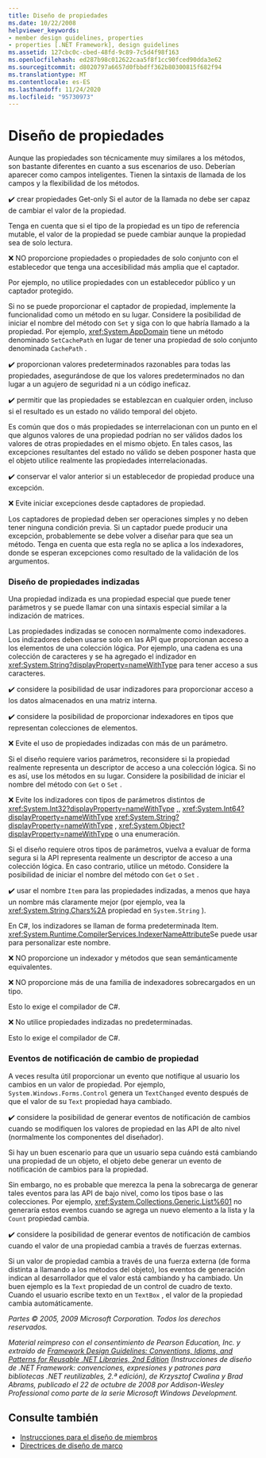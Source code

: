 ```yaml
---
title: Diseño de propiedades
ms.date: 10/22/2008
helpviewer_keywords:
- member design guidelines, properties
- properties [.NET Framework], design guidelines
ms.assetid: 127cbc0c-cbed-48fd-9c89-7c5d4f98f163
ms.openlocfilehash: ed287b98c012622caa5f8f1cc90fced90dda3e62
ms.sourcegitcommit: d8020797a6657d0fbbdff362b80300815f682f94
ms.translationtype: MT
ms.contentlocale: es-ES
ms.lasthandoff: 11/24/2020
ms.locfileid: "95730973"
---
```

# <a name="property-design"></a>Diseño de propiedades

Aunque las propiedades son técnicamente muy similares a los métodos, son bastante diferentes en cuanto a sus escenarios de uso. Deberían aparecer como campos inteligentes. Tienen la sintaxis de llamada de los campos y la flexibilidad de los métodos.

 ✔️ crear propiedades Get-only Si el autor de la llamada no debe ser capaz de cambiar el valor de la propiedad.

 Tenga en cuenta que si el tipo de la propiedad es un tipo de referencia mutable, el valor de la propiedad se puede cambiar aunque la propiedad sea de solo lectura.

 ❌ NO proporcione propiedades o propiedades de solo conjunto con el establecedor que tenga una accesibilidad más amplia que el captador.

 Por ejemplo, no utilice propiedades con un establecedor público y un captador protegido.

 Si no se puede proporcionar el captador de propiedad, implemente la funcionalidad como un método en su lugar. Considere la posibilidad de iniciar el nombre del método con `Set` y siga con lo que habría llamado a la propiedad. Por ejemplo, <xref:System.AppDomain> tiene un método denominado `SetCachePath` en lugar de tener una propiedad de solo conjunto denominada `CachePath` .

 ✔️ proporcionan valores predeterminados razonables para todas las propiedades, asegurándose de que los valores predeterminados no dan lugar a un agujero de seguridad ni a un código ineficaz.

 ✔️ permitir que las propiedades se establezcan en cualquier orden, incluso si el resultado es un estado no válido temporal del objeto.

 Es común que dos o más propiedades se interrelacionan con un punto en el que algunos valores de una propiedad podrían no ser válidos dados los valores de otras propiedades en el mismo objeto. En tales casos, las excepciones resultantes del estado no válido se deben posponer hasta que el objeto utilice realmente las propiedades interrelacionadas.

 ✔️ conservar el valor anterior si un establecedor de propiedad produce una excepción.

 ❌ Evite iniciar excepciones desde captadores de propiedad.

 Los captadores de propiedad deben ser operaciones simples y no deben tener ninguna condición previa. Si un captador puede producir una excepción, probablemente se debe volver a diseñar para que sea un método. Tenga en cuenta que esta regla no se aplica a los indexadores, donde se esperan excepciones como resultado de la validación de los argumentos.

### <a name="indexed-property-design"></a>Diseño de propiedades indizadas

 Una propiedad indizada es una propiedad especial que puede tener parámetros y se puede llamar con una sintaxis especial similar a la indización de matrices.

 Las propiedades indizadas se conocen normalmente como indexadores. Los indizadores deben usarse solo en las API que proporcionan acceso a los elementos de una colección lógica. Por ejemplo, una cadena es una colección de caracteres y se ha agregado el indizador en <xref:System.String?displayProperty=nameWithType> para tener acceso a sus caracteres.

 ✔️ considere la posibilidad de usar indizadores para proporcionar acceso a los datos almacenados en una matriz interna.

 ✔️ considere la posibilidad de proporcionar indexadores en tipos que representan colecciones de elementos.

 ❌ Evite el uso de propiedades indizadas con más de un parámetro.

 Si el diseño requiere varios parámetros, reconsidere si la propiedad realmente representa un descriptor de acceso a una colección lógica. Si no es así, use los métodos en su lugar. Considere la posibilidad de iniciar el nombre del método con `Get` o `Set` .

 ❌ Evite los indizadores con tipos de parámetros distintos de <xref:System.Int32?displayProperty=nameWithType> ,, <xref:System.Int64?displayProperty=nameWithType> <xref:System.String?displayProperty=nameWithType> , <xref:System.Object?displayProperty=nameWithType> o una enumeración.

 Si el diseño requiere otros tipos de parámetros, vuelva a evaluar de forma segura si la API representa realmente un descriptor de acceso a una colección lógica. En caso contrario, utilice un método. Considere la posibilidad de iniciar el nombre del método con `Get` o `Set` .

 ✔️ usar el nombre `Item` para las propiedades indizadas, a menos que haya un nombre más claramente mejor (por ejemplo, vea la <xref:System.String.Chars%2A> propiedad en `System.String` ).

 En C#, los indizadores se llaman de forma predeterminada Item. <xref:System.Runtime.CompilerServices.IndexerNameAttribute>Se puede usar para personalizar este nombre.

 ❌ NO proporcione un indexador y métodos que sean semánticamente equivalentes.

 ❌ NO proporcione más de una familia de indexadores sobrecargados en un tipo.

 Esto lo exige el compilador de C#.

 ❌ No utilice propiedades indizadas no predeterminadas.

 Esto lo exige el compilador de C#.

### <a name="property-change-notification-events"></a>Eventos de notificación de cambio de propiedad

 A veces resulta útil proporcionar un evento que notifique al usuario los cambios en un valor de propiedad. Por ejemplo, `System.Windows.Forms.Control` genera un `TextChanged` evento después de que el valor de su `Text` propiedad haya cambiado.

 ✔️ considere la posibilidad de generar eventos de notificación de cambios cuando se modifiquen los valores de propiedad en las API de alto nivel (normalmente los componentes del diseñador).

 Si hay un buen escenario para que un usuario sepa cuándo está cambiando una propiedad de un objeto, el objeto debe generar un evento de notificación de cambios para la propiedad.

 Sin embargo, no es probable que merezca la pena la sobrecarga de generar tales eventos para las API de bajo nivel, como los tipos base o las colecciones. Por ejemplo, <xref:System.Collections.Generic.List%601> no generaría estos eventos cuando se agrega un nuevo elemento a la lista y la `Count` propiedad cambia.

 ✔️ considere la posibilidad de generar eventos de notificación de cambios cuando el valor de una propiedad cambia a través de fuerzas externas.

 Si un valor de propiedad cambia a través de una fuerza externa (de forma distinta a llamando a los métodos del objeto), los eventos de generación indican al desarrollador que el valor está cambiando y ha cambiado. Un buen ejemplo es la `Text` propiedad de un control de cuadro de texto. Cuando el usuario escribe texto en un `TextBox` , el valor de la propiedad cambia automáticamente.

 *Partes © 2005, 2009 Microsoft Corporation. Todos los derechos reservados.*

 *Material reimpreso con el consentimiento de Pearson Education, Inc. y extraído de [Framework Design Guidelines: Conventions, Idioms, and Patterns for Reusable .NET Libraries, 2nd Edition](https://www.informit.com/store/framework-design-guidelines-conventions-idioms-and-9780321545619) (Instrucciones de diseño de .NET Framework: convenciones, expresiones y patrones para bibliotecas .NET reutilizables, 2.ª edición), de Krzysztof Cwalina y Brad Abrams, publicado el 22 de octubre de 2008 por Addison-Wesley Professional como parte de la serie Microsoft Windows Development.*

## <a name="see-also"></a>Consulte también

- [Instrucciones para el diseño de miembros](member.md)
- [Directrices de diseño de marco](index.md)
